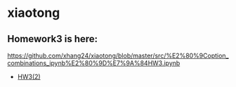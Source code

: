 # xiaotong
Homework3 is here:
-
https://github.com/xhang24/xiaotong/blob/master/src/%E2%80%9Coption_combinations_ipynb%E2%80%9D%E7%9A%84HW3.ipynb
- [HW3(2)](src/hw0302.ipynb)
